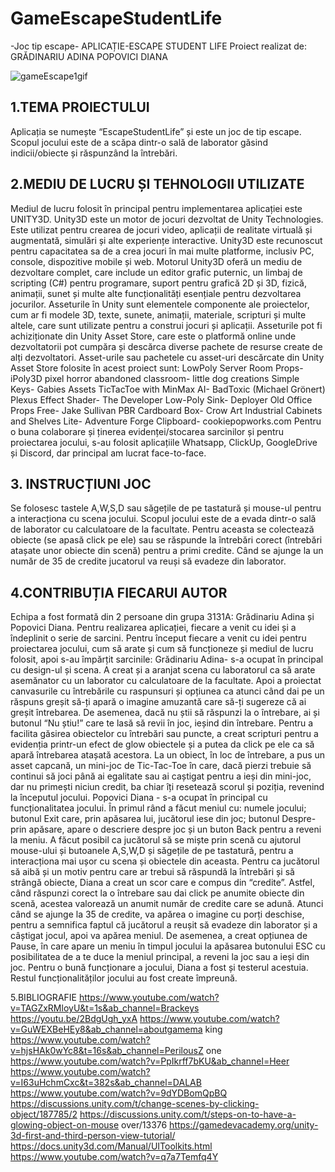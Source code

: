 # GameEscapeStudentLife
 -Joc tip escape-
APLICAȚIE-ESCAPE STUDENT LIFE 
Proiect realizat de: 
GRĂDINARIU ADINA 
POPOVICI DIANA 

![gameEscape1gif](https://github.com/user-attachments/assets/7d9b9894-d301-42f3-9a10-da99417c49a3)

## 1.TEMA PROIECTULUI 
Aplicația se numește “EscapeStudentLife” și este un joc de tip escape. Scopul 
jocului este de a scăpa dintr-o sală de laborator găsind indicii/obiecte și răspunzând 
la întrebări. 

## 2.MEDIU DE LUCRU ȘI TEHNOLOGII UTILIZATE  
Mediul de lucru folosit în principal pentru implementarea aplicației este 
UNITY3D. Unity3D este un motor de jocuri dezvoltat de Unity Technologies. Este 
utilizat pentru crearea de jocuri video, aplicații de realitate virtuală și augmentată, 
simulări și alte experiențe interactive. Unity3D este recunoscut pentru capacitatea 
sa de a crea jocuri în mai multe platforme, inclusiv PC, console, dispozitive mobile 
și web. 
Motorul Unity3D oferă un mediu de dezvoltare complet, care include un editor 
grafic puternic, un limbaj de scripting (C#) pentru programare, suport pentru 
grafică 2D și 3D, fizică, animații, sunet și multe alte funcționalități esențiale pentru 
dezvoltarea jocurilor. 
Asseturile în Unity sunt elementele componente ale proiectelor, cum ar fi 
modele 3D, texte, sunete, animații, materiale, scripturi și multe altele, care sunt 
utilizate pentru a construi jocuri și aplicații. Asseturile pot fi achiziționate din 
Unity Asset Store, care este o platformă online unde dezvoltatorii pot cumpăra și 
descărca diverse pachete de resurse create de alți dezvoltatori. 
Asset-urile sau pachetele cu asset-uri descărcate din Unity Asset Store folosite 
în acest proiect sunt: 
LowPoly Server Room Props- iPoly3D 
pixel horror abandoned classroom- little dog creations 
Simple Keys- Gabies Assets 
TicTacToe with MinMax AI- BadToxic (Michael Grönert) 
Plexus Effect Shader- The Developer 
Low-Poly Sink- Deployer 
Old Office Props Free- Jake Sullivan 
PBR Cardboard Box- Crow Art 
Industrial Cabinets and Shelves Lite- Adventure Forge 
Clipboard- cookiepopworks.com 
Pentru o buna colaborare și ținerea evidenței/stocarea sarcinilor și pentru 
proiectarea jocului, s-au folosit aplicațiile Whatsapp, ClickUp, GoogleDrive și 
Discord, dar principal am lucrat face-to-face. 

## 3. INSTRUCȚIUNI JOC 
Se folosesc tastele A,W,S,D sau săgețile de pe tastatură și mouse-ul pentru a 
interacționa cu scena jocului. 
Scopul jocului este de a evada dintr-o sală de laborator cu calculatoare de la 
facultate. Pentru aceasta se colectează obiecte (se apasă click pe ele) sau se 
răspunde la întrebări corect (întrebări atașate unor obiecte din scenă) pentru a primi 
credite. Când se ajunge la un număr de 35 de credite jucatorul va reuși să evadeze 
din laborator.

## 4.CONTRIBUȚIA FIECARUI AUTOR 
Echipa a fost formată din 2 persoane din grupa 3131A: Grădinariu Adina și 
Popovici Diana. Pentru realizarea aplicației, fiecare a venit cu idei și a îndeplinit o 
serie de sarcini. 
Pentru început fiecare a venit cu idei pentru proiectarea jocului, cum să arate și 
cum să funcționeze și mediul de lucru folosit, apoi s-au împărțit sarcinile: 
Grădinariu Adina- s-a ocupat în principal cu design-ul și scena. A creat și a 
aranjat scena cu laboratorul ca să arate asemănator cu un laborator cu calculatoare 
de la facultate. Apoi a proiectat canvasurile cu întrebările cu raspunsuri și opțiunea 
ca atunci când dai pe un răspuns greșit să-ți apară o imagine amuzantă care să-ți 
sugereze că ai greșit întrebarea. De asemenea, dacă nu știi să răspunzi la o 
întrebare, ai și butonul “Nu știu!” care te lasă să revii în joc, ieșind din întrebare. 
Pentru a facilita găsirea obiectelor cu întrebări sau puncte, a creat scripturi pentru a 
evidenția printr-un efect de glow obiectele și a putea da click pe ele ca să apară 
întrebarea atașată acestora. La un obiect, în loc de întrebare, a pus un asset 
capcană, un mini-joc de Tic-Tac-Toe în care, dacă pierzi trebuie să continui să joci 
până ai egalitate sau ai caștigat pentru a ieși din mini-joc, dar nu primești niciun 
credit, ba chiar îți resetează scorul și poziția, revenind la începutul jocului. 
Popovici Diana - s-a ocupat în principal cu funcționalitatea jocului. În primul 
rând a făcut meniul cu: numele jocului; butonul Exit care, prin apăsarea lui, 
jucătorul iese din joc; butonul Despre-prin apăsare, apare o descriere despre joc și 
un buton Back pentru a reveni la meniu. A făcut posibil ca jucătorul să se miște 
prin scenă cu ajutorul mouse-ului și butoanele A,S,W,D și săgețile de pe tastatură, 
pentru a interacționa mai ușor cu scena și obiectele din aceasta.  Pentru ca jucătorul 
să aibă și un motiv pentru care ar trebui să răspundă la întrebări și să strângă 
obiecte, Diana a creat un scor care e compus din “credite”. Astfel, când răspunzi 
corect la o întrebare sau dai click pe anumite obiecte din scenă, acestea valorează 
un anumit număr de credite care se adună. Atunci când se ajunge la 35 de credite, 
va apărea o imagine cu porți deschise, pentru a semnifica faptul că jucătorul a 
reușit să evadeze din laborator și a câștigat jocul, apoi va apărea meniul. De 
asemenea, a creat opțiunea de Pause, în care apare un meniu în timpul jocului la 
apăsarea butonului ESC cu posibilitatea de a te duce la meniul principal, a reveni la 
joc sau a ieși din joc. Pentru o bună funcționare a jocului, Diana a fost și testerul 
acestuia. 
Restul funcționalităților jocului au fost create împreună. 

5.BIBLIOGRAFIE 
https://www.youtube.com/watch?v=TAGZxRMloyU&t=1s&ab_channel=Brackeys 
https://youtu.be/2BdgUgh_yxA 
https://www.youtube.com/watch?v=GuWEXBeHEy8&ab_channel=aboutgamema
 king 
https://www.youtube.com/watch?v=hjsHAk0wYc8&t=16s&ab_channel=PerilousZ
 one 
https://www.youtube.com/watch?v=PpIkrff7bKU&ab_channel=Heer 
https://www.youtube.com/watch?v=I63uHchmCxc&t=382s&ab_channel=DALAB 
https://www.youtube.com/watch?v=9dYDBomQpBQ 
https://discussions.unity.com/t/change-scenes-by-clicking-object/187785/2 
https://discussions.unity.com/t/steps-on-to-have-a-glowing-object-on-mouse
over/13376 
https://gamedevacademy.org/unity-3d-first-and-third-person-view-tutorial/ 
https://docs.unity3d.com/Manual/UIToolkits.html 
https://www.youtube.com/watch?v=q7a7Temfq4Y 

